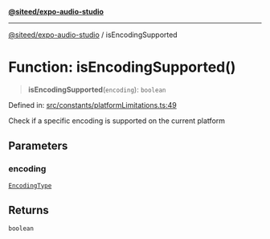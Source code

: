 [**@siteed/expo-audio-studio**](../README.md)

***

[@siteed/expo-audio-studio](../README.md) / isEncodingSupported

# Function: isEncodingSupported()

> **isEncodingSupported**(`encoding`): `boolean`

Defined in: [src/constants/platformLimitations.ts:49](https://github.com/deeeed/expo-audio-stream/blob/8a303b4d96988b97604123d74daaa406d9ec517c/packages/expo-audio-studio/src/constants/platformLimitations.ts#L49)

Check if a specific encoding is supported on the current platform

## Parameters

### encoding

[`EncodingType`](../type-aliases/EncodingType.md)

## Returns

`boolean`
